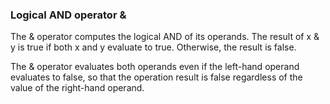 ### Logical AND operator &

The & operator computes the logical AND of its operands. The result of x & y is true if both x and y evaluate to true. Otherwise, the result is false.

The & operator evaluates both operands even if the left-hand operand evaluates to false, so that the operation result is false regardless of the value of the right-hand operand.
